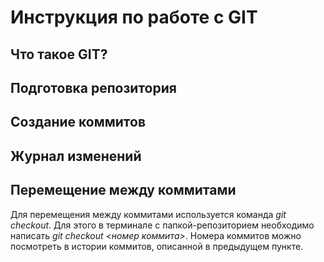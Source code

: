 # Инструкция по работе с GIT

## Что такое GIT?

## Подготовка репозитория

## Создание коммитов

## Журнал изменений

## Перемещение между коммитами

Для перемещения между коммитами используется команда *git checkout*. Для этого в терминале  с папкой-репозиторием необходимо написать *git checkout <номер коммита>*. Номера коммитов можно посмотреть в истории коммитов, описанной в предыдущем пункте.